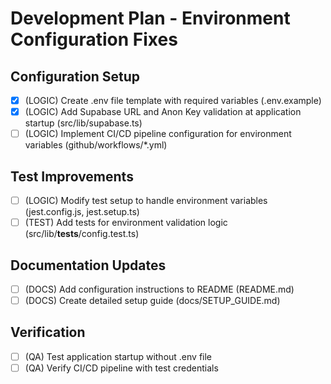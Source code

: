 # Development Plan - Environment Configuration Fixes

## Configuration Setup
- [x] (LOGIC) Create .env file template with required variables (.env.example)
- [x] (LOGIC) Add Supabase URL and Anon Key validation at application startup (src/lib/supabase.ts)
- [ ] (LOGIC) Implement CI/CD pipeline configuration for environment variables (github/workflows/*.yml)

## Test Improvements
- [ ] (LOGIC) Modify test setup to handle environment variables (jest.config.js, jest.setup.ts)
- [ ] (TEST) Add tests for environment validation logic (src/lib/__tests__/config.test.ts)

## Documentation Updates
- [ ] (DOCS) Add configuration instructions to README (README.md)
- [ ] (DOCS) Create detailed setup guide (docs/SETUP_GUIDE.md)

## Verification
- [ ] (QA) Test application startup without .env file
- [ ] (QA) Verify CI/CD pipeline with test credentials